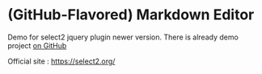 # (GitHub-Flavored) Markdown Editor

Demo for select2 jquery plugin newer version. There is already demo project [on GitHub](https://github.com/NeilMeredith/Select2Demo) 

Official site : https://select2.org/
